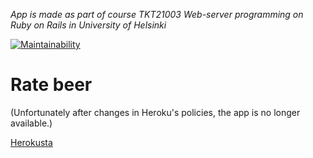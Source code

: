 *App is made as part of course TKT21003 Web-server programming on Ruby on Rails in University of Helsinki*

[![Maintainability](https://api.codeclimate.com/v1/badges/bd26d9d256ca8deee4e6/maintainability)](https://codeclimate.com/github/kerkkanen/ratebeer/maintainability)

# Rate beer

(Unfortunately after changes in Heroku's policies, the app is no longer available.)

[Herokusta](https://still-sea-33833.herokuapp.com/breweries)
